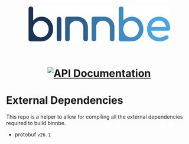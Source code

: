<h1 align="center">
  <img src="logo--font.png" alt="binnbe">

  <br>
  <br>

[![API Documentation](https://img.shields.io/badge/api-documentation-blue)](https://developers.binnbe.com)
</h1>

# External Dependencies

This repo is a helper to allow for compiling all the external dependencies required to build binnbe.

- protobuf `v26.1`